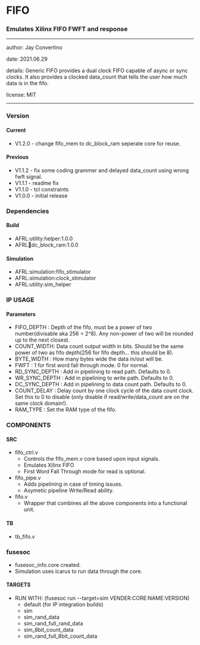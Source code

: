 # FIFO
### Emulates Xilinx FIFO FWFT and response
---

   author: Jay Convertino  
   
   date: 2021.06.29  
   
   details: Generic FIFO provides a dual clock FIFO capable of async or sync clocks. It also provides a clocked data_count that tells the user how much data is in the fifo.  
   
   license: MIT   
   
---

### Version
#### Current
  - V1.2.0 - change fifo_mem to dc_block_ram seperate core for reuse.

#### Previous
  - V1.1.2 - fix some coding grammer and delayed data_count using wrong fwft signal.
  - V1.1.1 - readme fix
  - V1.1.0 - tcl constraints
  - V1.0.0 - initial release

### Dependencies
#### Build
  - AFRL:utility:helper:1.0.0
  - AFRL:ram:dc_block_ram:1.0.0
  
#### Simulation
  - AFRL:simulation:fifo_stimulator
  - AFRL:simulation:clock_stimulator
  - AFRL:utility:sim_helper
  
### IP USAGE
#### Parameters

* FIFO_DEPTH : Depth of the fifo, must be a power of two number(divisable aka 256 = 2^8). Any non-power of two will be rounded up to the next closest.
* COUNT_WIDTH: Data count output width in bits. Should be the same power of two as fifo depth(256 for fifo depth... this should be 8).
* BYTE_WIDTH : How many bytes wide the data in/out will be.
* FWFT       : 1 for first word fall through mode. 0 for normal.
* RD_SYNC_DEPTH : Add in pipelining to read path. Defaults to 0.
* WR_SYNC_DEPTH : Add in pipelining to write path. Defaults to 0.
* DC_SYNC_DEPTH : Add in pipelining to data count path. Defaults to 0.
* COUNT_DELAY   : Delay count by one clock cycle of the data count clock. Set this to 0 to disable (only disable if read/write/data_count are on the same clock domain!).
* RAM_TYPE      : Set the RAM type of the fifo.

### COMPONENTS
#### SRC

* fifo_ctrl.v
  * Controls the fifo_mem.v core based upon input signals.
  * Emulates Xilinx FIFO
  * First Word Fall Through mode for read is optional.
* fifo_pipe.v
  * Adds pipelining in case of timing issues.
  * Asymetic pipeline Write/Read ability.
* fifo.v
  * Wrapper that combines all the above components into a functional unit.
  
#### TB

* tb_fifo.v
  
### fusesoc

* fusesoc_info.core created.
* Simulation uses icarus to run data through the core.

#### TARGETS

* RUN WITH: (fusesoc run --target=sim VENDER:CORE:NAME:VERSION)
  - default (for IP integration builds)
  - sim
  - sim_rand_data
  - sim_rand_full_rand_data
  - sim_8bit_count_data
  - sim_rand_full_8bit_count_data

